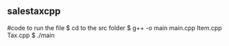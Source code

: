 ## salestaxcpp

#code to run the file
$ cd to the src folder
$ g++ -o main main.cpp Item.cpp Tax.cpp
$ ./main

